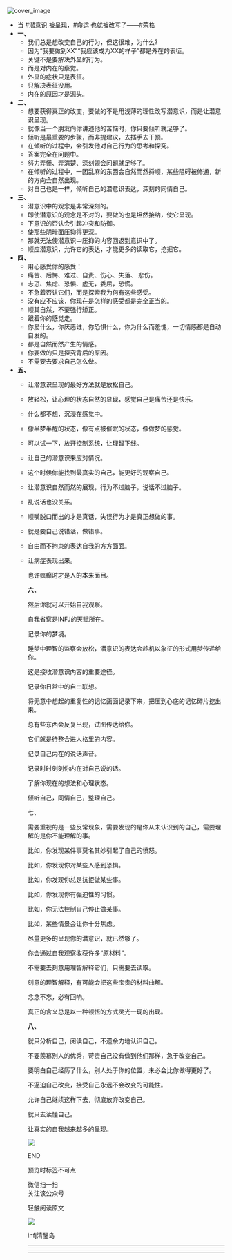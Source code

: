 ![cover_image](https://mmbiz.qpic.cn/sz_mmbiz_jpg/DZCdtia4bJxotTibbhvp7Yr4OGo0kYwkdwHQYfG8F0g2PgPj9KCL4Hrzw3roFSMkmAeVpibYzicVAnMagTJhHVSzow/0?wx_fmt=jpeg)

- 当 #潜意识 被呈现，#命运 也就被改写了——#荣格
- **一、**
	- 我们总是想改变自己的行为，但这很难，为什么?
	- 因为“我要做到XX”“我应该成为XX的样子”都是外在的表征。
	- 关键不是要解决外显的行为。
	- 而是对内在的察觉。
	- 外显的症状只是表征。
	- 只解决表征没用。
	- 内在的原因才是源头。
- **二、**
	- 想要获得真正的改变，要做的不是用浅薄的理性改写潜意识，而是让潜意识呈现。
	- 就像当一个朋友向你讲述他的苦恼时，你只要倾听就足够了。
	- 倾听是最重要的步骤，而非提建议，去插手去干预。
	- 在倾听的过程中，会引发他对自己行为的思考和探究。
	- 答案完全在问题中。
	- 努力弄懂、弄清楚、深刻领会问题就足够了。
	- 在倾听的过程中，一团乱麻的东西会自然而然捋顺，某些阻碍被修通，新的方向会自然出现。
	- 对自己也是一样，倾听自己的潜意识表达，深刻的同情自己。
- **三、**
	- 潜意识中的观念是非常深刻的。
	- 即使潜意识的观念是不对的，要做的也是坦然接纳，使它呈现。
	- 下意识的否认会引起冲突和防御。
	- 使那些阴暗面压抑得更深。
	- 那就无法使潜意识中压抑的内容回返到意识中了。
	- 顺应潜意识，允许它的表达，才能更多的读取它，挖掘它。
- **四、**
	- 用心感受你的感受：
	- 痛苦、后悔、难过、自责、伤心、失落、 悲伤。
	- 忐忑、焦虑、恐惧、虚无，委屈，恐慌。
	- 不急着否认它们，而是探索我为何有这些感受。
	- 没有应不应该，你现在是怎样的感受都是完全正当的。
	- 顺其自然，不要强行矫正。
	- 跟着你的感觉走。
	- 你爱什么，你厌恶谁，你恐惧什么，你为什么而羞愧，一切情感都是自动自发的。
	- 都是自然而然产生的情感。
	- 你要做的只是探究背后的原因。
	- 不需要去要求自己怎么做。
- **五、**
	- 让潜意识呈现的最好方法就是放松自己。
	- 放轻松，让心理的状态自然的显现，感觉自己是痛苦还是快乐。
	- 什么都不想，沉浸在感觉中。
	- 像半梦半醒的状态，像有点被催眠的状态，像做梦的感觉。
	- 可以试一下，放开控制系统，让理智下线。
	- 让自己的潜意识来应对情况。
	- 这个时候你能找到最真实的自己，能更好的观察自己。
	- 让潜意识自然而然的展现，行为不过脑子，说话不过脑子。
	- 乱说话也没关系。
	- 顺嘴脱口而出的才是真话，失误行为才是真正想做的事。
	- 就是要自己说错话，做错事。
	- 自由而不拘束的表达自我的方方面面。
	- 让病症表现出来。
	  
	  也许疯癫时才是人的本来面目。
	  
	  **六、**
	  
	  然后你就可以开始自我观察。
	  
	  自我省察是INFJ的天赋所在。
	  
	  记录你的梦境。
	  
	  睡梦中理智的监察会放松，潜意识的表达会趁机以象征的形式用梦传递给你。
	  
	  这是接收潜意识内容的重要途径。
	  
	  记录你日常中的自由联想。
	  
	  将无意中想起的重复性的记忆画面记录下来，把压到心底的记忆碎片挖出来。
	  
	  总有些东西会反复出现，试图传达给你。
	  
	  它们就是待整合进人格里的内容。
	  
	  记录自己内在的说话声音。
	  
	  记录时时刻刻你内在对自己说的话。
	  
	  了解你现在的想法和心理状态。
	  
	  倾听自己，同情自己，整理自己。
	  
	  七、
	  
	  需要重视的是一些反常现象，需要发现的是你从未认识到的自己，需要理解的是你不能理解的事。
	  
	  比如，你发现某件事莫名其妙引起了自己的愤怒。
	  
	  比如，你发现你对某些人感到恐惧。
	  
	  比如，你发现你总是抗拒做某些事。
	  
	  比如，你发现你有强迫性的习惯。
	  
	  比如，你无法控制自己停止做某事。
	  
	  比如，某些情景会让你十分焦虑。
	  
	  ​尽量更多的呈现你的潜意识，就已然够了。
	  
	  你会通过自我观察收获许多“原材料”。
	  
	  不需要去刻意用理智解释它们，只需要去读取。
	  
	  刻意的理智解释，有可能会把这些宝贵的材料曲解。
	  
	  念念不忘，必有回响。
	  
	  真正的含义总是以一种顿悟的方式灵光一现的出现。
	  
	  **八、**
	  
	  就只分析自己，阅读自己，不遗余力地认识自己。
	  
	  不要羡慕别人的优秀，苛责自己没有做到他们那样，急于改变自己。
	  
	  要明白自己经历了什么，别人处于你的位置，未必会比你做得更好了。
	  
	  不逼迫自己改变，接受自己永远不会改变的可能性。
	  
	  允许自己继续这样下去，彻底放弃改变自己。
	  
	  就只去读懂自己。
	  
	  让真实的自我越来越多的呈现。
	  
	  ![](https://mmbiz.qpic.cn/mmbiz_gif/7FiadXCUBpqt43ySAFleQonQAWQDMwvCPOiaiaFlUYSG8ibicVqc4d5rBa4niaAWr9DmauJ43FCich2gaNDU6PiaKZQf6w/640?wx_fmt=gif)
	  
	  END
	  
	  预览时标签不可点
	  
	  微信扫一扫  
	  关注该公众号
	  
	  轻触阅读原文
	  
	  ![](http://mmbiz.qpic.cn/mmbiz_png/DZCdtia4bJxpcRrqEcIicNn7icChObS1Eqm6u2hlN1LGAHvlMHZg6O2a3A47KdeC6IqvVTuryNZQpDFQ1LX3JvT9w/0?wx_fmt=png)
	  
	  infj清醒岛
	  
	  ---
	  
	  ---